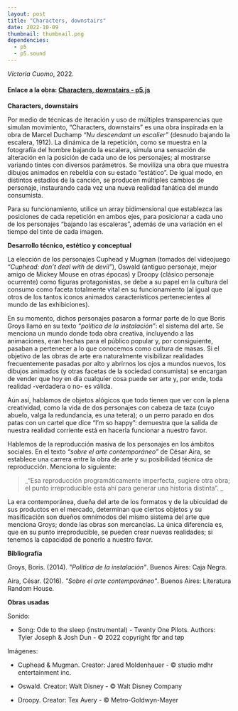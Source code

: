 ```yaml
---
layout: post
title: "Characters, downstairs"
date: 2022-10-09
thumbnail: thumbnail.png
dependencies:
  - p5
  - p5.sound
---
```


<div id="div-sketch">
  <script type="text/javascript" src="sketch.js"></script>
</div>

_Victoria Cuomo_, 2022.

#### Enlace a la obra: [Characters, downstairs -  p5.js](https://editor.p5js.org/vikets/sketches/m2nfxz_ct)

**Characters, downstairs**

Por medio de técnicas de iteración y uso de múltiples transparencias que simulan movimiento, “Characters, downstairs” es una obra inspirada en la obra de Marcel Duchamp _“Nu descendant un escalier”_ (desnudo bajando la escalera, 1912). La dinámica de la repetición, como se muestra en la fotografía del hombre bajando la escalera, simula una sensación de alteración en la posición de cada uno de los personajes; al mostrarse variando tintes con diversos parámetros. Se moviliza una obra que muestra dibujos animados en rebeldía con su estado “estático”. De igual modo, en distintos estadíos de la canción, se producen múltiples cambios de personaje, instaurando cada vez una nueva realidad fanática del mundo consumista. 

Para su funcionamiento, utilice un array bidimensional que establezca las posiciones de cada repetición en ambos ejes, para posicionar a cada uno de los personajes “bajando las escaleras”, además de una variación en el tiempo del tinte de cada imagen.

**Desarrollo técnico, estético y conceptual**

La elección de los personajes Cuphead y Mugman (tomados del videojuego _“Cuphead: don’t deal with de devil”_), Oswald (antiguo personaje, mejor amigo de Mickey Mouse en otras épocas) y Droopy (clásico personaje ocurrente) como figuras protagonistas, se debe a su papel en la cultura del consumo como faceta totalmente vital en su funcionamiento (al igual que otros de los tantos iconos animados característicos pertenecientes al mundo de las exhibiciones). 

En su momento, dichos personajes pasaron a formar parte de lo que Boris Groys llamó en su texto _“política de la instalación”_: el sistema del arte. Se menciona un mundo donde toda obra creativa, incluyendo a las animaciones, eran hechas para el público popular y, por consiguiente, pasaban a pertenecer a lo que conocemos como cultura de masas. Si el objetivo de las obras de arte era naturalmente visibilizar realidades frecuentemente pasadas por alto y abrirnos los ojos a mundos nuevos, los dibujos animados (y otras facetas de la sociedad consumista) se encargan de vender que hoy en dia cualquier cosa puede ser arte y, por ende, toda realidad -verdadera o no- es válida.

Aún así, hablamos de objetos alógicos que todo tienen que ver con la plena creatividad, como la vida de dos personajes con cabeza de taza (cuyo abuelo, valga la redundancia, es una tetera); o un perro parado en dos patas con un cartel que dice “I’m so happy”: demuestra que la salida de nuestra realidad corriente está en hacerla funcionar a nuestro favor.

Hablemos de la reproducción masiva de los personajes en los ámbitos sociales. En el texto _“sobre el arte contemporáneo”_ de César Aira, se establece una carrera entre la obra de arte y su posibilidad técnica de reproducción. Menciona lo siguiente: 

> _“Esa reproducción programáticamente imperfecta, sugiere otra obra; el punto irreproducible está ahí para generar una historia distinta”. _

La era contemporánea, dueña del arte de los formatos y de la ubicuidad de sus productos en el mercado, determinan que ciertos objetos y su masificación son dueños omnímodos del mismo sistema del arte que menciona Groys; donde las obras son mercancías. La única diferencia es, que en su punto irreproducible, se pueden crear nuevas realidades; si tenemos la capacidad de ponerlo a nuestro favor.


**Bibliografía**

Groys, Boris. (2014). _"Política de la instalación"_. Buenos Aires: Caja Negra.

Aira, César. (2016). _"Sobre el arte contemporáneo"_. Buenos Aires: Literatura Random House.

**Obras usadas**

Sonido: 

- Song: Ode to the sleep (instrumental) - Twenty One Pilots. Authors: Tyler Joseph & Josh Dun - © 2022 copyright fbr and tøp

Imágenes:

- Cuphead & Mugman. Creator: Jared Moldenhauer - © studio mdhr entertainment inc.

- Oswald. Creator: Walt Disney - © Walt Disney Company

- Droopy. Creator: Tex Avery -  © Metro-Goldwyn-Mayer